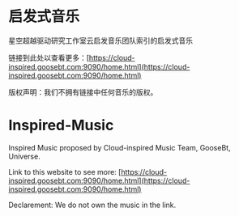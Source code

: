 # 启发式音乐

星空超越驱动研究工作室云启发音乐团队索引的启发式音乐

链接到此处以查看更多：[https://cloud-inspired.goosebt.com:9090/home.html](https://cloud-inspired.goosebt.com:9090/home.html)

版权声明：我们不拥有链接中任何音乐的版权。

# Inspired-Music

Inspired Music proposed by Cloud-inspired Music Team, GooseBt, Universe.  

Link to this website to see more: [https://cloud-inspired.goosebt.com:9090/home.html](https://cloud-inspired.goosebt.com:9090/home.html)

Declarement: We do not own the music in the link. 
